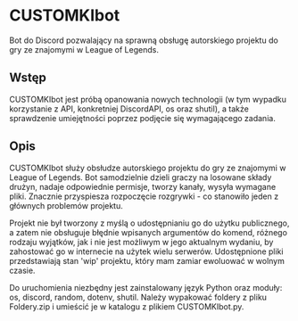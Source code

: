 # CUSTOMKIbot
Bot do Discord pozwalający na sprawną obsługę autorskiego projektu do gry ze znajomymi w League of Legends.
## Wstęp
CUSTOMKIbot jest próbą opanowania nowych technologii (w tym wypadku korzystanie z API, konkretniej DiscordAPI, os oraz shutil), a także sprawdzenie umiejętności poprzez podjęcie się wymagającego zadania.

## Opis
CUSTOMKIbot służy obsłudze autorskiego projektu do gry ze znajomymi w League of Legends. Bot samodzielnie dzieli graczy na losowane składy drużyn, nadaje odpowiednie permisje, tworzy kanały, wysyła wymagane pliki. Znacznie przyspiesza rozpoczęcie rozgrywki - co stanowiło jeden z głównych problemów projektu.

Projekt nie był tworzony z myślą o udostępnianiu go do użytku publicznego, a zatem nie obsługuje błędnie wpisanych argumentów do komend, różnego rodzaju wyjątków, jak i nie jest możliwym w jego aktualnym wydaniu, by zahostować go w internecie na użytek wielu serwerów. Udostępnione pliki przedstawiają stan 'wip' projektu, który mam zamiar ewoluować w wolnym czasie.

Do uruchomienia niezbędny jest zainstalowany język Python oraz moduły: os, discord, random, dotenv, shutil. Należy wypakować foldery z pliku Foldery.zip i umieścić je w katalogu z plikiem CUSTOMKIbot.py.
